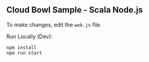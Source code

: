 Cloud Bowl Sample - Scala Node.js
---------------------------------

To make changes, edit the `web.js` file.

Run Locally (Dev):
```
npm install
npm run start
```


